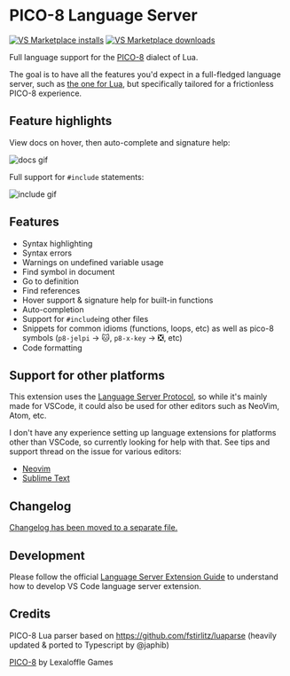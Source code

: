 # PICO-8 Language Server

[![VS Marketplace installs](https://badgen.net/vs-marketplace/i/PollywogGames.pico8-ls?label=VS%20Marketplace%20installs)](https://marketplace.visualstudio.com/items?itemName=PollywogGames.pico8-ls)
[![VS Marketplace downloads](https://badgen.net/vs-marketplace/d/PollywogGames.pico8-ls?label=VS%20Marketplace%20downloads)](https://marketplace.visualstudio.com/items?itemName=PollywogGames.pico8-ls)

Full language support for the [PICO-8](https://www.lexaloffle.com/pico-8.php)
dialect of Lua. 

The goal is to have all the features you'd expect in a full-fledged language
server, such as [the one for Lua](https://marketplace.visualstudio.com/items?itemName=sumneko.lua),
but specifically tailored for a frictionless PICO-8 experience.

## Feature highlights

View docs on hover, then auto-complete and signature help:

![docs gif](https://github.com/japhib/pico8-ls/blob/master/img/docs.gif?raw=true)

Full support for `#include` statements:

![include gif](https://github.com/japhib/pico8-ls/blob/master/img/includes.gif?raw=true)

## Features

- Syntax highlighting
- Syntax errors
- Warnings on undefined variable usage
- Find symbol in document
- Go to definition
- Find references
- Hover support & signature help for built-in functions
- Auto-completion
- Support for `#include`ing other files
- Snippets for common idioms (functions, loops, etc) as well as pico-8 symbols (`p8-jelpi` -> 🐱, `p8-x-key` -> ❎, etc)
- Code formatting

## Support for other platforms

This extension uses the [Language Server Protocol](https://microsoft.github.io/language-server-protocol/),
so while it's mainly made for VSCode, it could also be used for other editors
such as NeoVim, Atom, etc.

I don't have any experience setting up language extensions for platforms other than VSCode, so currently
looking for help with that. See tips and support thread on the issue for various editors:
- [Neovim](https://github.com/japhib/pico8-ls/issues/34)
- [Sublime Text](https://github.com/japhib/pico8-ls/issues/44)

## Changelog

[Changelog has been moved to a separate file.](https://github.com/japhib/pico8-ls/blob/master/CHANGELOG.md)

## Development

Please follow the official [Language Server Extension Guide](https://code.visualstudio.com/api/language-extensions/language-server-extension-guide)
to understand how to develop VS Code language server extension.

## Credits

PICO-8 Lua parser based on https://github.com/fstirlitz/luaparse (heavily updated & ported to Typescript by @japhib)

[PICO-8](https://www.lexaloffle.com/pico-8.php) by Lexaloffle Games
